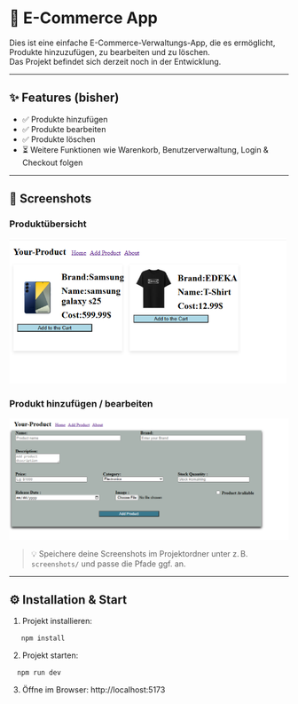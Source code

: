 # 🛒 E-Commerce App

Dies ist eine einfache E-Commerce-Verwaltungs-App, die es ermöglicht, Produkte hinzuzufügen, zu bearbeiten und zu löschen.  
Das Projekt befindet sich derzeit noch in der Entwicklung.

---

## ✨ Features (bisher)

- ✅ Produkte hinzufügen
- ✅ Produkte bearbeiten
- ✅ Produkte löschen
- ⏳ Weitere Funktionen wie Warenkorb, Benutzerverwaltung, Login & Checkout folgen

---

## 📸 Screenshots

### Produktübersicht
<img src="Bilder/products.png" alt="Produktübersicht" width="500"/>

### Produkt hinzufügen / bearbeiten
<img src="Bilder/Add-Product.png" alt="Produktformular" width="600"/>

> 💡 Speichere deine Screenshots im Projektordner unter z. B. `screenshots/` und passe die Pfade ggf. an.

---

## ⚙️ Installation & Start

1. Projekt installieren:

```bash
   npm install
   ```
2. Projekt starten:
 ```bash
   npm run dev
   ```
3. Öffne im Browser:
   http://localhost:5173
